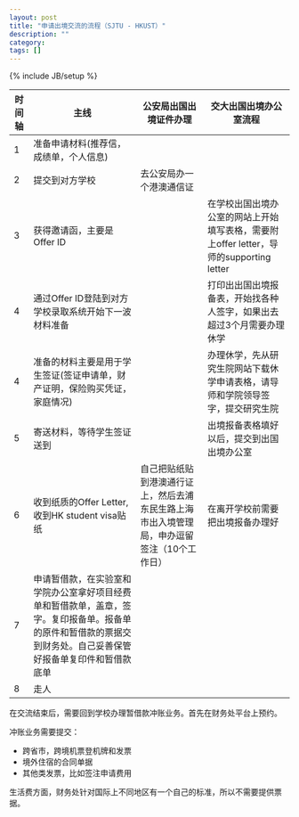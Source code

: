 ```yaml
---
layout: post
title: "申请出境交流的流程（SJTU - HKUST）"
description: ""
category: 
tags: []
---
```

{% include JB/setup %}

<table>
<thead>
<tr>
<th> 时间轴 </th>
<th> 主线 </th>
<th> 公安局出国出境证件办理 </th>
<th> 交大出国出境办公室流程 </th>
</tr>
</thead>
<tbody>
<tr>
<td> 1 </td>
<td> 准备申请材料(推荐信，成绩单，个人信息) </td>
<td>  </td>
<td>  </td>
</tr>
<tr>
<td> 2 </td>
<td> 提交到对方学校 </td>
<td> 去公安局办一个港澳通信证</td>
<td> </td>
</tr>
<tr>
<td> 3 </td>
<td> 获得邀请函，主要是Offer ID </td>
<td>  </td>
<td> 在学校出国出境办公室的网站上开始填写表格，需要附上offer letter，导师的supporting letter</td>
</tr>
<tr>
<td> 4 </td>
<td> 通过Offer ID登陆到对方学校录取系统开始下一波材料准备 </td>
<td>  </td>
<td> 打印出出国出境报备表，开始找各种人签字，如果出去超过3个月需要办理休学</td>
</tr>
<tr>
<td> 4 </td>
<td> 准备的材料主要是用于学生签证(签证申请单，财产证明，保险购买凭证，家庭情况)</td>
<td>  </td>
<td> 办理休学，先从研究生院网站下载休学申请表格，请导师和学院领导签字，提交研究生院 </td>
</tr>
<tr>
<td> 5 </td>
<td> 寄送材料，等待学生签证送到</td>
<td>               </td>
<td> 出境报备表格填好以后，提交到出国出境办公室 </td>
</tr>
<tr>
<td> 6 </td>
<td> 收到纸质的Offer Letter, 收到HK student visa贴纸</td>
<td> 自己把贴纸贴到港澳通行证上，然后去浦东民生路上海市出入境管理局，申办逗留签注（10个工作日）</td>
<td> 在离开学校前需要把出境报备办理好</td>
</tr>
<tr>
<td> 7 </td>
<td> 申请暂借款，在实验室和学院办公室拿好项目经费单和暂借款单，盖章，签字。复印报备单。报备单的原件和暂借款的票据交到财务处。自己妥善保管好报备单复印件和暂借款底单 </td>
</tr>
<tr>
<td> 8 </td>
<td> 走人 </td>
</tr>

</tbody>
</table>

在交流结束后，需要回到学校办理暂借款冲账业务。首先在财务处平台上预约。

冲账业务需要提交：

* 跨省市，跨境机票登机牌和发票
* 境外住宿的合同单据
* 其他类发票，比如签注申请费用

生活费方面，财务处针对国际上不同地区有一个自己的标准，所以不需要提供票据。
